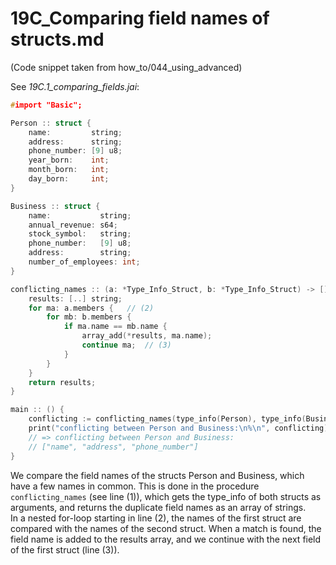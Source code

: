 # 19C_Comparing field names of structs.md
(Code snippet taken from how_to/044_using_advanced)

See _19C.1_comparing_fields.jai_:
```c++
#import "Basic";

Person :: struct {
    name:         string;
    address:      string;
    phone_number: [9] u8;
    year_born:    int;
    month_born:   int;
    day_born:     int;
}

Business :: struct {
    name:           string;
    annual_revenue: s64;
    stock_symbol:   string;
    phone_number:   [9] u8;
    address:        string;
    number_of_employees: int;
}

conflicting_names :: (a: *Type_Info_Struct, b: *Type_Info_Struct) -> [] string { // (1)
    results: [..] string;
    for ma: a.members {   // (2)
        for mb: b.members {
            if ma.name == mb.name {
                array_add(*results, ma.name);
                continue ma;  // (3) 
            }
        }
    }
    return results;
}

main :: () {
    conflicting := conflicting_names(type_info(Person), type_info(Business));
    print("conflicting between Person and Business:\n%\n", conflicting);
    // => conflicting between Person and Business: 
    // ["name", "address", "phone_number"]
}
```
We compare the field names of the structs Person and Business, which have a few names in common. This is done in the procedure `conflicting_names` (see line (1)), which gets the type_info of both structs as arguments, and returns the duplicate field names as an array of strings.  
In a nested for-loop starting in line (2), the names of the first struct are compared with the names of the second struct. When a match is found, the field name is added to the results array, and we continue with the next field of the first struct (line (3)).
